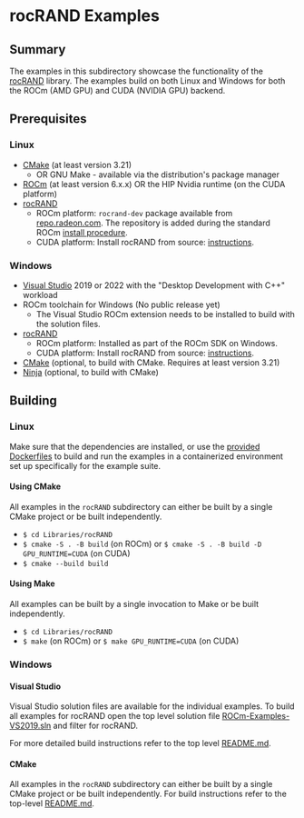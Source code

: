 # rocRAND Examples

## Summary

The examples in this subdirectory showcase the functionality of the [rocRAND](https://github.com/rocmSoftwarePlatform/rocRAND) library. The examples build on both Linux and Windows for both the ROCm (AMD GPU) and CUDA (NVIDIA GPU) backend.

## Prerequisites

### Linux

- [CMake](https://cmake.org/download/) (at least version 3.21)
  - OR GNU Make - available via the distribution's package manager
- [ROCm](https://rocm.docs.amd.com/projects/HIP/en/latest/install/install.html) (at least version 6.x.x) OR the HIP Nvidia runtime (on the CUDA platform)
- [rocRAND](https://github.com/rocmSoftwarePlatform/rocRAND)
  - ROCm platform: `rocrand-dev` package available from [repo.radeon.com](https://repo.radeon.com/rocm/). The repository is added during the standard ROCm [install procedure](https://rocm.docs.amd.com/projects/HIP/en/latest/install/install.html).
  - CUDA platform: Install rocRAND from source: [instructions](https://github.com/rocmSoftwarePlatform/rocRAND#build-and-install).

### Windows

- [Visual Studio](https://visualstudio.microsoft.com/) 2019 or 2022 with the "Desktop Development with C++" workload
- ROCm toolchain for Windows (No public release yet)
  - The Visual Studio ROCm extension needs to be installed to build with the solution files.
- [rocRAND](https://github.com/rocmSoftwarePlatform/rocRAND)
  - ROCm platform: Installed as part of the ROCm SDK on Windows.
  - CUDA platform: Install rocRAND from source: [instructions](https://github.com/rocmSoftwarePlatform/rocRAND#build-and-install).
- [CMake](https://cmake.org/download/) (optional, to build with CMake. Requires at least version 3.21)
- [Ninja](https://ninja-build.org/) (optional, to build with CMake)

## Building

### Linux

Make sure that the dependencies are installed, or use the [provided Dockerfiles](../../Dockerfiles/) to build and run the examples in a containerized environment set up specifically for the example suite.

#### Using CMake

All examples in the `rocRAND` subdirectory can either be built by a single CMake project or be built independently.

- `$ cd Libraries/rocRAND`
- `$ cmake -S . -B build` (on ROCm) or `$ cmake -S . -B build -D GPU_RUNTIME=CUDA` (on CUDA)
- `$ cmake --build build`

#### Using Make

All examples can be built by a single invocation to Make or be built independently.

- `$ cd Libraries/rocRAND`
- `$ make` (on ROCm) or `$ make GPU_RUNTIME=CUDA` (on CUDA)

### Windows

#### Visual Studio

Visual Studio solution files are available for the individual examples. To build all examples for rocRAND open the top level solution file [ROCm-Examples-VS2019.sln](../../ROCm-Examples-VS2019.sln) and filter for rocRAND.

For more detailed build instructions refer to the top level [README.md](../../README.md#visual-studio).

#### CMake

All examples in the `rocRAND` subdirectory can either be built by a single CMake project or be built independently. For build instructions refer to the top-level [README.md](../../README.md#cmake-2).
